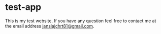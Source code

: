 # test-app

This is my test website.
If you have any question feel free to contact me at the email address janslajchrt81@gmail.com.
